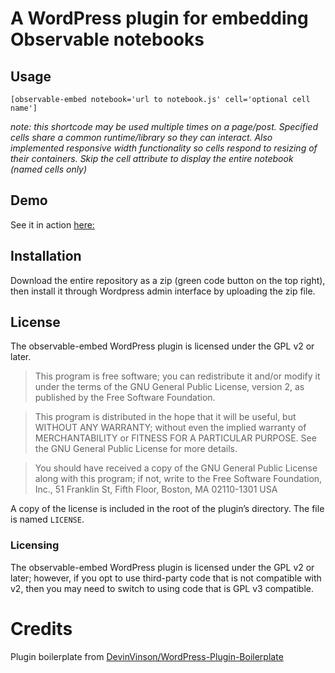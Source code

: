 # A WordPress plugin for embedding Observable notebooks

## Usage
    [observable-embed notebook='url to notebook.js' cell='optional cell name']

_note: this shortcode may be used multiple times on a page/post. Specified cells share a common runtime/library so they can interact. Also implemented responsive width functionality so cells respond to resizing of their containers. Skip the cell attribute to display the entire notebook (named cells only)_

## Demo

See it in action [here:](https://collectivegroove.band/observable-embed-demo/)



## Installation

Download the entire repository as a zip (green code button on the top right), then install it through Wordpress admin interface by uploading the zip file.

## License

The observable-embed WordPress plugin is licensed under the GPL v2 or later.

> This program is free software; you can redistribute it and/or modify it under the terms of the GNU General Public License, version 2, as published by the Free Software Foundation.

> This program is distributed in the hope that it will be useful, but WITHOUT ANY WARRANTY; without even the implied warranty of MERCHANTABILITY or FITNESS FOR A PARTICULAR PURPOSE. See the GNU General Public License for more details.

> You should have received a copy of the GNU General Public License along with this program; if not, write to the Free Software Foundation, Inc., 51 Franklin St, Fifth Floor, Boston, MA 02110-1301 USA

A copy of the license is included in the root of the plugin’s directory. The file is named `LICENSE`.

### Licensing

The observable-embed WordPress plugin is licensed under the GPL v2 or later; however, if you opt to use third-party code that is not compatible with v2, then you may need to switch to using code that is GPL v3 compatible.


# Credits

Plugin boilerplate from [DevinVinson/WordPress-Plugin-Boilerplate](https://github.com/devinvinson/WordPress-Plugin-Boilerplate/)

